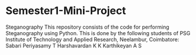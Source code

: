 # Semester1-Mini-Project
Steganography
This repository consists of the code for performing Steganography using Python.
This is done by the following students of PSG Institute of Technology and Applied Research, Neelambur, Coimbatore:
Sabari Periyasamy T
Harshavardan K K
Karthikeyan A S
